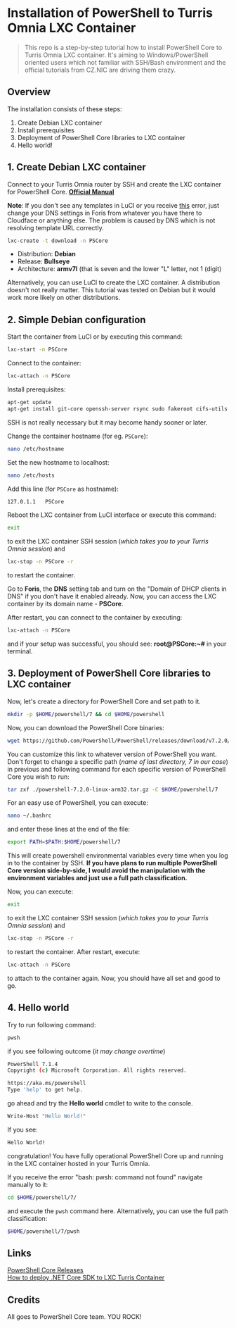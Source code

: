 # Installation of PowerShell to Turris Omnia LXC Container

> This repo is a step-by-step tutorial how to install PowerShell Core to Turris Omnia LXC container. It's aiming to Windows/PowerShell oriented users which not familiar with SSH/Bash environment and the official tutorials from CZ.NIC are driving them crazy.

## Overview

The installation consists of these steps:

1. Create Debian LXC container
2. Install prerequisites
3. Deployment of PowerShell Core libraries to LXC container
4. Hello world!

## 1. Create Debian LXC container

Connect to your Turris Omnia router by SSH and create the LXC container for PowerShell Core. **[Official Manual](https://www.turris.cz/doc/en/howto/lxc)**

**Note**: If you don't see any templates in LuCI or you receive [this](https://forum.turris.cz/t/lxc-container-no-templates/5296/17) error, just change your DNS settings in Foris from whatever you have there to Cloudface or anything else. The problem is caused by DNS which is not resolving template URL correctly.

```bash
lxc-create -t download -n PSCore
```

- Distribution: **Debian**
- Release: **Bullseye**
- Architecture: **armv7l** (that is seven and the lower "L" letter, not 1 (digit)

Alternatively, you can use LuCI to create the LXC container. A distribution doesn't not really matter. This tutorial was tested on Debian but it would work more likely on other distributions.

## 2. Simple Debian configuration

Start the container from LuCI or by executing this command:

```bash
lxc-start -n PSCore
```

Connect to the container:

```bash
lxc-attach -n PSCore
```

Install prerequisites:

```bash
apt-get update
apt-get install git-core openssh-server rsync sudo fakeroot cifs-utils nano wget libunwind8 icu-devtools -y
```

SSH is not really necessary but it may become handy sooner or later.

Change the container hostname (for eg. `PSCore`):

```bash
nano /etc/hostname
```

Set the new hostname to localhost:

```bash
nano /etc/hosts
```

Add this line (for `PSCore` as hostname):

```bash
127.0.1.1   PSCore
```

Reboot the LXC container from LuCI interface or execute this command:

```bash
exit
```

to exit the LXC container SSH session (*which takes you to your Turris Omnia session*) and

```bash
lxc-stop -n PSCore -r
```

to restart the container.

Go to **Foris**, the **DNS** setting tab and turn on the "Domain of DHCP clients in DNS" if you don't have it enabled already. Now, you can access the LXC container by its domain name - **PSCore**.

After restart, you can connect to the container by executing:

```bash
lxc-attach -n PSCore
```

and if your setup was successful, you should see: **root@PSCore:~#** in your terminal.

## 3. Deployment of PowerShell Core libraries to LXC container

Now, let's create a directory for PowerShell Core and set path to it.

```bash
mkdir -p $HOME/powershell/7 && cd $HOME/powershell
```

Now, you can download the PowerShell Core binaries:

```bash
wget https://github.com/PowerShell/PowerShell/releases/download/v7.2.0/powershell-7.2.0-linux-arm32.tar.gz
```

You can customize this link to whatever version of PowerShell you want. Don't forget to change a specific path (*name of last directory, 7 in our case*) in previous and following command for each specific version of PowerShell Core you wish to run:

```bash
tar zxf ./powershell-7.2.0-linux-arm32.tar.gz -C $HOME/powershell/7
```

For an easy use of PowerShell, you can execute:

```bash
nano ~/.bashrc
```

and enter these lines at the end of the file:

```bash
export PATH=$PATH:$HOME/powershell/7
```

This will create powershell environmental variables every time when you log in to the container by SSH. **If you have plans to run multiple PowerShell Core version side-by-side, I would avoid the manipulation with the environment variables and just use a full path classification.**

Now, you can execute:

```bash
exit
```

to exit the LXC container SSH session (*which takes you to your Turris Omnia session*) and

```bash
lxc-stop -n PSCore -r
```

to restart the container. After restart, execute:

```bash
lxc-attach -n PSCore
```

to attach to the container again. Now, you should have all set and good to go.

## 4. Hello world

Try to run following command:

```bash
pwsh
```

if you see following outcome (*it may change overtime*)

```bash
PowerShell 7.1.4
Copyright (c) Microsoft Corporation. All rights reserved.

https://aka.ms/powershell
Type 'help' to get help.
```

go ahead and try the **Hello world** cmdlet to write to the console.

```bash
Write-Host "Hello World!"
```

If you see:

```bash
Hello World!
```

congratulation! You have fully operational PowerShell Core up and running in the LXC container hosted in your Turris Omnia.

If you receive the error "bash: pwsh: command not found" navigate manually to it:

```bash
cd $HOME/powershell/7/
```

and execute the `pwsh` command here. Alternatively, you can use the full path classification:

```bash
$HOME/powershell/7/pwsh
```

## Links

[PowerShell Core Releases](https://github.com/PowerShell/PowerShell/releases)<br>
[How to deploy .NET Core SDK to LXC Turris Container](https://github.com/KUTlime/Installation-of-dotNET-Core-to-Turris-Omnia-LXC-Container)

## Credits

All goes to PowerShell Core team. YOU ROCK!
